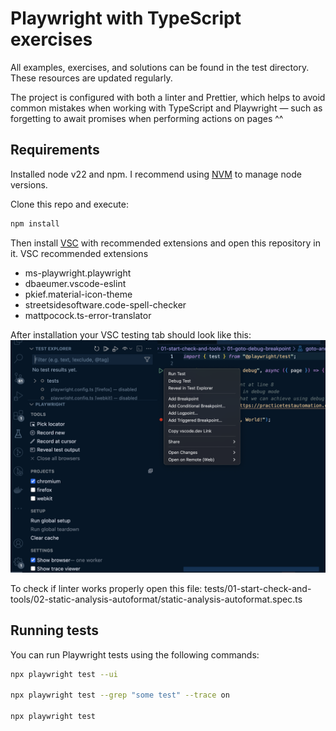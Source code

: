 # Playwright with TypeScript exercises

All examples, exercises, and solutions can be found in the test directory. These resources are updated regularly.

The project is configured with both a linter and Prettier, which helps to avoid common mistakes when working with TypeScript and Playwright — such as forgetting to await promises when performing actions on pages ^^

## Requirements

Installed node v22 and npm. I recommend using [NVM](https://github.com/nvm-sh/nvm) to manage node versions.

Clone this repo and execute:

```bash
npm install
```

Then install [VSC](https://code.visualstudio.com/) with recommended extensions and open this repository in it.
VSC recommended extensions

- ms-playwright.playwright
- dbaeumer.vscode-eslint
- pkief.material-icon-theme
- streetsidesoftware.code-spell-checker
- mattpocock.ts-error-translator

After installation your VSC testing tab should look like this:
![VSC Playwright Test Tab](vsc-pw-config.png)

To check if linter works properly open this file: tests/01-start-check-and-tools/02-static-analysis-autoformat/static-analysis-autoformat.spec.ts

## Running tests

You can run Playwright tests using the following commands:

```bash
npx playwright test --ui

npx playwright test --grep "some test" --trace on

npx playwright test
```
